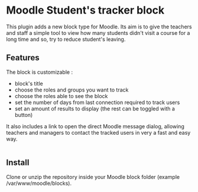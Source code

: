 # Moodle Student's tracker block

This plugin adds a new block type for Moodle. Its aim is to give the teachers and staff a simple tool to view how many students didn't visit a course for a long time and so, try to reduce student's leaving.

## Features

The block is customizable :
<ul>
	<li>block's title</li>
	<li>choose the roles and groups you want to track</li>
	<li>choose the roles able to see the block</li>
	<li>set the number of days from last connection required to track users</li>
	<li>set an amount of results to display (the rest can be toggled with a button)</li>
</ul>

It also includes a link to open the direct Moodle message dialog, allowing teachers and managers to contact the tracked users in very a fast and easy way.

<img alt="" src="https://moodle.org/pluginfile.php/50/local_plugins/version_releasenotes/14208/Capture%20d%E2%80%99e%CC%81cran%202017-06-14%20a%CC%80%2009.39.36.png">

## Install

Clone or unzip the repository inside your Moodle block folder (example /var/www/moodle/blocks).
